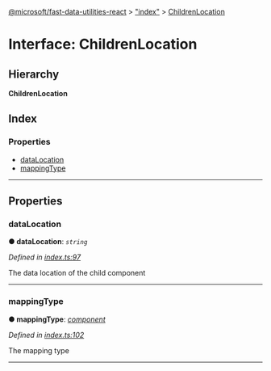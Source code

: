 [@microsoft/fast-data-utilities-react](../README.md) > ["index"](../modules/_index_.md) > [ChildrenLocation](../interfaces/_index_.childrenlocation.md)

# Interface: ChildrenLocation

## Hierarchy

**ChildrenLocation**

## Index

### Properties

* [dataLocation](_index_.childrenlocation.md#datalocation)
* [mappingType](_index_.childrenlocation.md#mappingtype)

---

## Properties

<a id="datalocation"></a>

###  dataLocation

**● dataLocation**: *`string`*

*Defined in [index.ts:97](https://github.com/Microsoft/fast-dna/blob/164dd3ca/packages/fast-data-utilities-react/src/index.ts#L97)*

The data location of the child component

___
<a id="mappingtype"></a>

###  mappingType

**● mappingType**: *[component](../enums/_index_.dataresolvertype.md#component)*

*Defined in [index.ts:102](https://github.com/Microsoft/fast-dna/blob/164dd3ca/packages/fast-data-utilities-react/src/index.ts#L102)*

The mapping type

___

